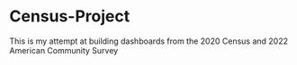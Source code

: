 # Census-Project

This is my attempt at building dashboards from the 2020 Census and 2022 American Community Survey

